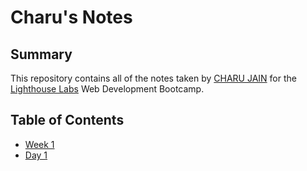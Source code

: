 # Charu's Notes
## Summary
This repository contains all of the notes taken by [CHARU JAIN](https://github.com/charuzain) for the [Lighthouse Labs](https://www.lighthouselabs.ca/en) Web Development Bootcamp.
## Table of Contents
* [Week 1](/Week_1)
* [Day 1](/Week_1/Day_1)


